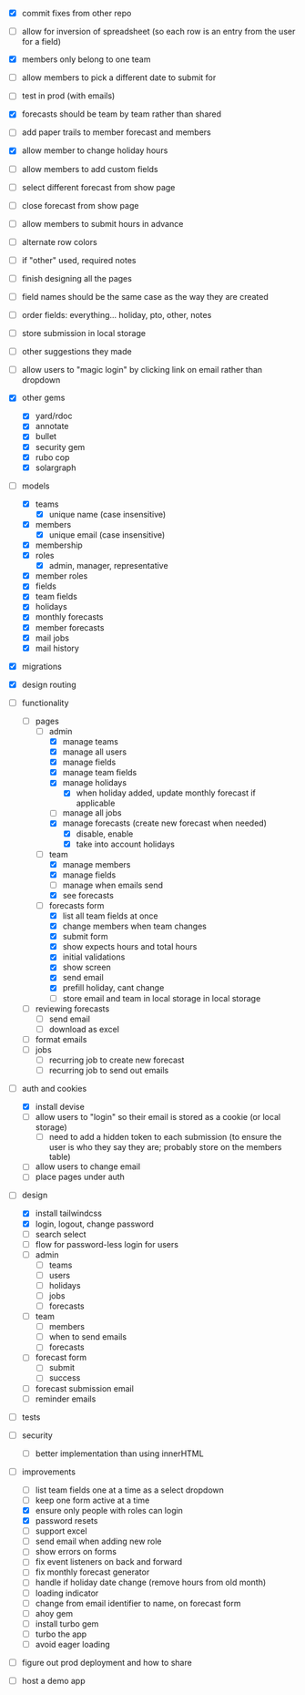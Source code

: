 <!-- PRIORITY -->
- [x] commit fixes from other repo
- [ ] allow for inversion of spreadsheet (so each row is an entry from the user for a field)
- [x] members only belong to one team
- [ ] allow members to pick a different date to submit for
- [ ] test in prod (with emails)
- [x] forecasts should be team by team rather than shared
- [ ] add paper trails to member forecast and members
- [x] allow member to change holiday hours
- [ ] allow members to add custom fields
- [ ] select different forecast from show page
- [ ] close forecast from show page
- [ ] allow members to submit hours in advance
- [ ] alternate row colors
- [ ] if "other" used, required notes
- [ ] finish designing all the pages
- [ ] field names should be the same case as the way they are created
- [ ] order fields: everything... holiday, pto, other, notes
- [ ] store submission in local storage
- [ ] other suggestions they made
- [ ] allow users to "magic login" by clicking link on email rather than dropdown


- [x] other gems
  - [x] yard/rdoc
  - [x] annotate
  - [x] bullet
  - [x] security gem
  - [x] rubo cop
  - [x] solargraph
- [ ] models
  - [x] teams
    - [x] unique name (case insensitive)
  - [x] members
    - [x] unique email (case insensitive)
  - [x] membership
  - [x] roles
    - [x] admin, manager, representative
  - [x] member roles
  - [x] fields
  - [x] team fields
  - [x] holidays
  - [x] monthly forecasts
  - [x] member forecasts
  - [x] mail jobs
  - [x] mail history
- [x] migrations
- [x] design routing
- [ ] functionality
  - [ ] pages
    - [ ] admin
      - [x] manage teams
      - [x] manage all users
      - [x] manage fields 
      - [x] manage team fields
      - [x] manage holidays
        - [x] when holiday added, update monthly forecast if applicable
      - [ ] manage all jobs
      - [x] manage forecasts (create new forecast when needed)
        - [x] disable, enable
        - [x] take into account holidays
    - [ ] team
      - [x] manage members
      - [x] manage fields
      - [ ] manage when emails send
      - [x] see forecasts
    - [ ] forecasts form
      - [x] list all team fields at once
      - [x] change members when team changes
      - [x] submit form
      - [x] show expects hours and total hours
      - [x] initial validations
      - [x] show screen
      - [x] send email
      - [x] prefill holiday, cant change
      - [ ] store email and team in local storage in local storage
  - [ ] reviewing forecasts
    - [ ] send email
    - [ ] download as excel
  - [ ] format emails
  - [ ] jobs
    - [ ] recurring job to create new forecast
    - [ ] recurring job to send out emails
- [ ] auth and cookies
  - [x] install devise
  - [ ] allow users to "login" so their email is stored as a cookie (or local storage)
    - [ ] need to add a hidden token to each submission (to ensure the user is who they say they are; probably store on the members table)
  - [ ] allow users to change email
  - [ ] place pages under auth
- [ ] design
  - [x] install tailwindcss
  - [x] login, logout, change password
  - [ ] search select
  - [ ] flow for password-less login for users
  - [ ] admin
    - [ ] teams
    - [ ] users
    - [ ] holidays
    - [ ] jobs
    - [ ] forecasts
  - [ ] team
    - [ ] members
    - [ ] when to send emails
    - [ ] forecasts
  - [ ] forecast form
    - [ ] submit
    - [ ] success
  - [ ] forecast submission email
  - [ ] reminder emails
- [ ] tests
- [ ] security
  - [ ] better implementation than using innerHTML
- [ ] improvements
  - [ ] list team fields one at a time as a select dropdown
  - [ ] keep one form active at a time
  - [x] ensure only people with roles can login
  - [x] password resets
  - [ ] support excel
  - [ ] send email when adding new role
  - [ ] show errors on forms
  - [ ] fix event listeners on back and forward
  - [ ] fix monthly forecast generator
  - [ ] handle if holiday date change (remove hours from old month)
  - [ ] loading indicator
  - [ ] change from email identifier to name, on forecast form
  - [ ] ahoy gem
  - [ ] install turbo gem
  - [ ] turbo the app
  - [ ] avoid eager loading
- [ ] figure out prod deployment and how to share
- [ ] host a demo app